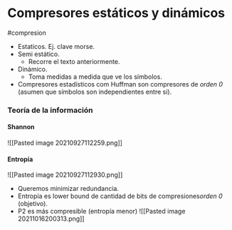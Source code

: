 # Compresores estáticos y dinámicos
#compresion 
- Estaticos. Ej. clave morse.
- Semi estático.
	- Recorre el texto anteriormente.
- Dinámico.
	- Toma medidas a medida que ve los símbolos.
- Compresores estadísticos com Huffman son compresores de *orden 0* (asumen que símbolos son independientes entre si).
### Teoría de la información 
#### Shannon
![[Pasted image 20210927112259.png]]
#### Entropía
![[Pasted image 20210927112930.png]]
- Queremos minimizar redundancia.
- Entropía es lower bound de cantidad de bits de compresiones*orden 0* (objetivo).
- P2 es más compresible (entropía menor) ![[Pasted image 20211016200313.png]]